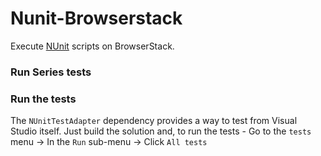 # Nunit-Browserstack

Execute [NUnit](https://github.com/nunit/nunit) scripts on BrowserStack.

### Run Series tests

### Run the tests

The `NUnitTestAdapter` dependency provides a way to test from Visual Studio itself.
Just build the solution and, to run the tests -
Go to the `tests` menu -> In the `Run` sub-menu -> Click `All tests`
